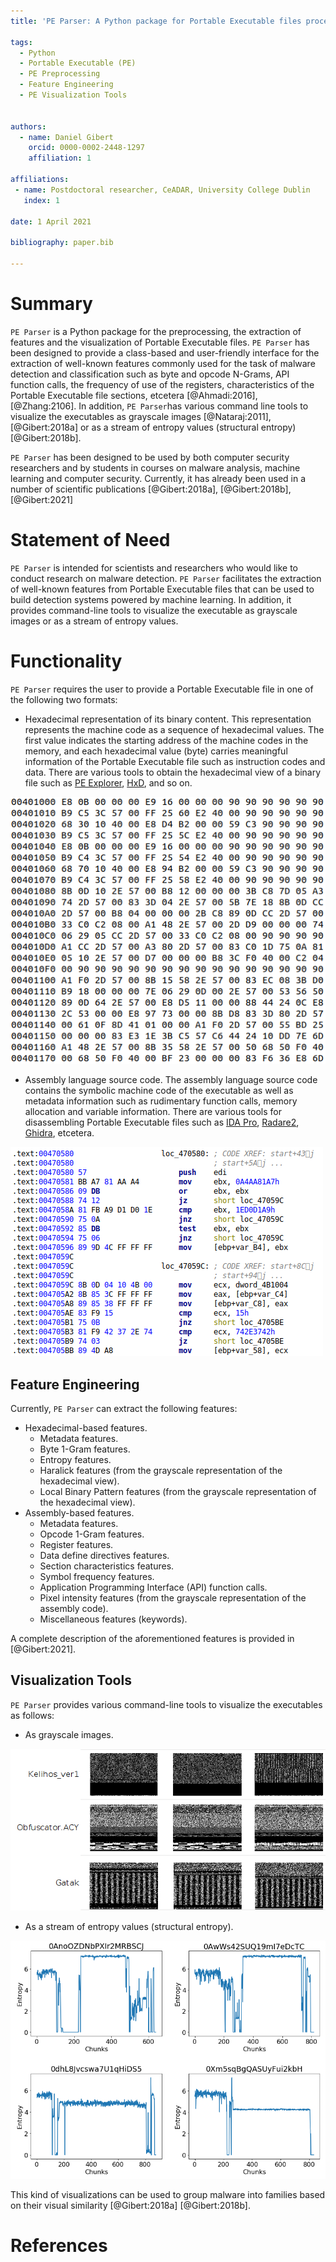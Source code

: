 ```yaml
---
title: 'PE Parser: A Python package for Portable Executable files processing'

tags:
  - Python
  - Portable Executable (PE)
  - PE Preprocessing
  - Feature Engineering
  - PE Visualization Tools
 
  
authors:
  - name: Daniel Gibert
    orcid: 0000-0002-2448-1297
    affiliation: 1
    
affiliations:
 - name: Postdoctoral researcher, CeADAR, University College Dublin
   index: 1
   
date: 1 April 2021

bibliography: paper.bib

---
```


# Summary

``PE Parser`` is a Python package for the preprocessing, the extraction of features and the visualization of Portable Executable files. 
``PE Parser`` has been designed to provide a class-based and user-friendly interface for the extraction of well-known
features commonly used for the task of malware detection and classification such as byte and opcode N-Grams, API function calls, 
the frequency of use of the registers, characteristics of the Portable Executable file sections, etcetera [@Ahmadi:2016], [@Zhang:2106]. 
In addition, ``PE Parser``has various command line tools to visualize the executables as grayscale images [@Nataraj:2011], [@Gibert:2018a]
or as a stream of entropy values (structural entropy) [@Gibert:2018b].

``PE Parser`` has been designed to be used by both computer security researchers and by students in courses on malware analysis,
machine learning and computer security. Currently, it has already been used in a number of scientific publications [@Gibert:2018a], [@Gibert:2018b], [@Gibert:2021] 


# Statement of Need

``PE Parser`` is intended for scientists and researchers who would like to conduct research on malware detection. 
``PE Parser`` facilitates the extraction of well-known features from Portable Executable files that can be used to build
detection systems powered by machine learning. In addition, it provides command-line tools to visualize the executable
as grayscale images or as a stream of entropy values.

# Functionality
``PE Parser`` requires the user to provide a Portable Executable file in one of the following two formats:

- Hexadecimal representation of its binary content. This representation represents the machine code as a sequence of 
hexadecimal values. The first value indicates the starting address of the machine codes in the memory, and each 
hexadecimal value (byte) carries meaningful information of the Portable Executable file such as instruction codes
and data. There are various tools to obtain the hexadecimal view of a binary file such as [PE Explorer](http://www.heaventools.com/flexhex-hex-editor.htm), [HxD](https://mh-nexus.de/en/hxd/), and so on.

![hexadecimal_view](./docs/hex_view.png)

- Assembly language source code. The  assembly language source code contains the symbolic machine code of the executable
 as well as metadata information such as rudimentary function calls, memory allocation and variable information. 
 There are various tools for disassembling Portable Executable files such as [IDA Pro](https://www.hex-rays.com/products/ida/), 
 [Radare2](https://rada.re/n/), [Ghidra](https://ghidra-sre.org/), etcetera.

![assembly_view](./docs/asm_view.png)

## Feature Engineering
Currently, ``PE Parser`` can extract the following features:

- Hexadecimal-based features.
    - Metadata features.
    - Byte 1-Gram features.
    - Entropy features.
    - Haralick features (from the grayscale representation of the hexadecimal view).
    - Local Binary Pattern features (from the grayscale representation of the hexadecimal view).
- Assembly-based features.
    - Metadata features.
    - Opcode 1-Gram features.
    - Register features.
    - Data define directives features.
    - Section characteristics features.
    - Symbol frequency features.
    - Application Programming Interface (API) function calls.
    - Pixel intensity features (from the grayscale representation of the assembly code).
    - Miscellaneous features (keywords).

A complete description of the aforementioned features is provided in [@Gibert:2021]. 

## Visualization Tools
``PE Parser`` provides various command-line tools to visualize the executables as follows:

- As grayscale images.

![hexadecimal_view](./docs/grayscale_images_kelihos_obfuscator_gatak.png)

- As a stream of entropy values (structural entropy).

![assembly_view](./docs/ramnit_gatak_entropy_families_comparison_small.png)

This kind of visualizations can be used to group malware into families based on their visual similarity [@Gibert:2018a] [@Gibert:2018b].

# References

